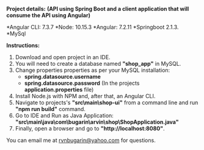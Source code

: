 **Project details:**
**(API using Spring Boot and a client application that will consume the API using Angular)**

*Angular CLI: 7.3.7
*Node: 10.15.3
*Angular: 7.2.11
*Springboot 2.1.3.
*MySql

**Instructions:**
1. Download and open project in an IDE.
2. You will need to create a database named **"shop_app"** in MySQL. 
3. Change properties properties as per your MySQL installation:
    - **spring.datasource.username**
    - **spring.datasource.password**
  (In the projects **application.properties** file)
4. Install Node.js with NPM and, after that, an Angular CLI.
5. Navigate to projects's **"src\main\shop-ui"** from a command line and
   run **"npm run build"** command.
6. Go to IDE and Run as Java Application: **"src\main\java\com\bugarin\arvin\shop\ShopApplication.java"** 
7. Finally, open a browser and go to **"http://localhost:8080"**.

You can email me at rvnbugarin@yahoo.com for questions.
  




